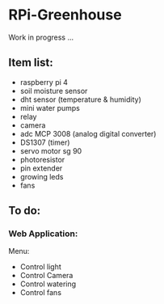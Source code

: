 # RPi-Greenhouse
Work in progress ...
## Item list:
* raspberry pi 4 
* soil moisture sensor
* dht sensor (temperature & humidity)
* mini water pumps
* relay
* camera
* adc MCP 3008 (analog digital converter)
* DS1307 (timer)
* servo motor sg 90
* photoresistor
* pin extender
* growing leds
* fans

## To do:
### Web Application:
Menu: 
* Control light
* Control Camera
* Control watering
* Control fans
              
